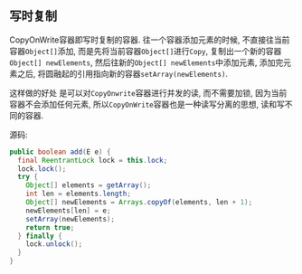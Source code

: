 ## 写时复制

CopyOnWrite容器即写时复制的容器. 往一个容器添加元素的时候, 不直接往当前容器`Object[]`添加, 而是先将当前容器`Object[]`进行`Copy`, 复制出一个新的容器`Object[] newElements`, 然后往新的`Object[] newElements`中添加元素, 添加完元素之后, 将圆融起的引用指向新的容器`setArray(newElements)`. 

这样做的好处 是可以对`CopyOnwrite`容器进行并发的读, 而不需要加锁, 因为当前容器不会添加任何元素, 所以`CopyOnWrite`容器也是一种读写分离的思想, 读和写不同的容器.



源码:

```java
public boolean add(E e) {
  final ReentrantLock lock = this.lock;
  lock.lock();
  try {
    Object[] elements = getArray();
    int len = elements.length;
    Object[] newElements = Arrays.copyOf(elements, len + 1);
    newElements[len] = e;
    setArray(newElements);
    return true;
  } finally {
    lock.unlock();
  }
}
```

































